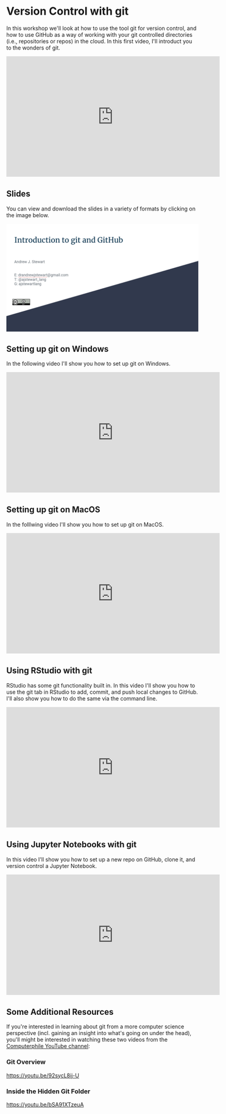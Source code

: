 # Version Control with git

In this workshop we'll look at how to use the tool git for version control, and how to use GitHub as a way of working with your git controlled directories (i.e., repositories or repos) in the cloud. In this first video, I'll introduct you to the wonders of git.

<center>

<iframe width="560" height="315" src="https://youtube.com/embed/hMvwHzwFrNU" frameborder="0" allowfullscreen></iframe>

</center>

## Slides

You can view and download the slides in a variety of formats by clicking on the image below.

<center>

[![link_to_slides](images/git_slides.png)](https://docs.google.com/presentation/d/1a23TkF2eFJegzMr6prB-WhqudR5oVOlvqI68TTZl8jQ/edit?usp=sharing)
    
</center> 

## Setting up git on Windows

In the following video I'll show you how to set up git on Windows.

<center>

<iframe width="560" height="315" src="https://youtube.com/embed/2Vplu3MfTZM" frameborder="0" allowfullscreen></iframe>

</center>

## Setting up git on MacOS

In the folllwing video I'll show you how to set up git on MacOS.

<center>

<iframe width="560" height="315" src="https://youtube.com/embed/SulEQ2IsBFI" frameborder="0" allowfullscreen></iframe>

</center>

## Using RStudio with git

RStudio has some git functionality built in. In this video I'll show you how to use the git tab in RStudio to add, commit, and push local changes to GitHub. I'll also show you how to do the same via the command line.

<center>

<iframe width="560" height="315" src="https://youtube.com/embed/rj1b5MkGZNo" frameborder="0" allowfullscreen></iframe>

</center>

## Using Jupyter Notebooks with git 

In this video I'll show you how to set up a new repo on GitHub, clone it, and version control a Jupyter Notebook.

<center>

<iframe width="560" height="315" src="https://youtube.com/embed/M48DkL5CoYo" frameborder="0" allowfullscreen></iframe>

</center>

## Some Additional Resources

If you're interested in learning about git from a more computer science perspective (incl. gaining an insight into what's going on under the head), you'll might be interested in watching these two videos from the [Computerphile YouTube channel](https://www.youtube.com/user/Computerphile):

### Git Overview

https://youtu.be/92sycL8ij-U

### Inside the Hidden Git Folder

https://youtu.be/bSA91XTzeuA